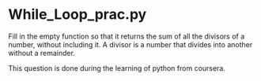 # While_Loop_prac.py
Fill in the empty function so that it returns the sum of all the divisors of a number, without including it. A divisor is a number that divides into another without a remainder.


This question is done during the learning of python from coursera.

